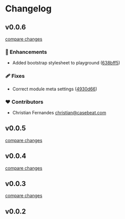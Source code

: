 # Changelog


## v0.0.6

[compare changes](https://github.com/casebeat/nuxt-weather/compare/v0.0.5...v0.0.6)

### 🚀 Enhancements

- Added bootstrap stylesheet to playground ([638bff5](https://github.com/casebeat/nuxt-weather/commit/638bff5))

### 🩹 Fixes

- Correct module meta settings ([4930d66](https://github.com/casebeat/nuxt-weather/commit/4930d66))

### ❤️ Contributors

- Christian Fernandes <christian@casebeat.com>

## v0.0.5

[compare changes](https://github.com/casebeat/nuxt-weather/compare/v0.0.4...v0.0.5)

## v0.0.4

[compare changes](https://github.com/your-org/my-module/compare/v0.0.3...v0.0.4)

## v0.0.3

[compare changes](https://github.com/your-org/my-module/compare/v0.0.2...v0.0.3)

## v0.0.2

